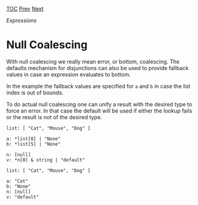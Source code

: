 [TOC](Readme.md) [Prev](conditional.md) [Next](cycles.md)

_Expressions_

# Null Coalescing

<!-- jba: the terms here are confusing. "Null coalescing" is actually not
  that, but then there is something called "actual null coalescing."
  
  Just say that because _|_ | X evaluates to X, you can use disjunction
  to represent fallback values.
  
  And then you can use that to effectively type-check with a default value.
-->

With null coalescing we really mean error, or bottom, coalescing.
The defaults mechanism for disjunctions can also be
used to provide fallback values in case an expression evaluates to bottom.

In the example the fallback values are specified
for `a` and `b` in case the list index is out of bounds.

To do actual null coalescing one can unify a result with the desired type
to force an error.
In that case the default will be used if either the lookup fails or
the result is not of the desired type.

<!-- CUE editor -->
```
list: [ "Cat", "Mouse", "Dog" ]

a: *list[0] | "None"
b: *list[5] | "None"

n: [null]
v: *n[0] & string | "default"
```

<!-- result -->
```
list: [ "Cat", "Mouse", "Dog" ]

a: "Cat"
b: "None"
n: [null]
v: "default"
```
